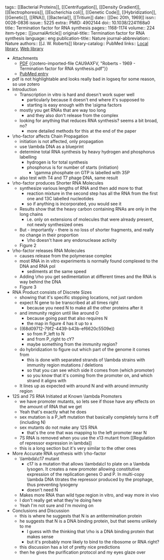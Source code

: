 tags:: [[Bacterial Proteins]], [[Centrifugation]], [[Density Gradient]], [[Electrophoresis]], [[Escherichia coli]], [[Genetic Code]], [[Hybridization]], [[Genetic]], [[RNA]], [[Bacterial]], [[Tritium]]
date:: [[Dec 20th, 1969]]
issn:: 0028-0836
issue:: 5225
extra:: PMID: 4902144
doi:: 10.1038/2241168a0
title:: Termination factor for RNA synthesis
pages:: 1168-1174
volume:: 224
item-type:: [[journalArticle]]
original-title:: Termination factor for RNA synthesis
language:: eng
publication-title:: Nature
journal-abbreviation:: Nature
authors:: [[J. W. Roberts]]
library-catalog:: PubMed
links:: [Local library](zotero://select/library/items/BQNL35PS), [Web library](https://www.zotero.org/users/6106196/items/BQNL35PS)

- Attachments
	- [PDF](zotero://select/library/items/CAU9AXFV) {{zotero-imported-file CAU9AXFV, "Roberts - 1969 - Termination factor for RNA synthesis.pdf"}}
	- [PubMed entry](http://www.ncbi.nlm.nih.gov/pubmed/4902144)
- pdf is not highlightable and looks really bad in logseq for some reason, so use zotero
- Introduction
	- Transcription in vitro is hard and doesn't work super well
		- particularly because it doesn't end where it's supposed to
		- starting is easy enough with the \sigma factors
	- mostly you get RNAs that are way too long
		- and they also don't release from the complex
	- looking for anything that reduces RNA synthesis? seems a bit broad, no?
		- more detailed methods for this at the end of the paper
- \rho\-factor affects Chain Propagation
	- initiation is not affected, only propagation
	- use \lambda DNA as a blueprint
	- determine total RNA synthesis by heavy hydrogen and phosphorus labelling
		- hydrogen is for total synthesis
		- phosphorus is for number of starts (initiation)
			- \gamma phosphate on GTP is labelled with 35P
	- also test with T4 and T7 phage DNA, same result
- \rho-factor produces Shorter RNA Molecules
	- synthesize various lengths of RNA and then add more to that
		- reaction mixture in the second step has all the RNA from the first one and 13C labelled nucleotides
		- so if anything is incorporated, you would see it
	- Results show that the heavy carbon containing RNAs are only in the long chains
		- i.e. only on extensions of molecules that were already present, not newly synthesized ones
	- But - importantly - there is no loss of shorter fragments, and really no change in their proportion
		- \rho doesn't have any endonuclease activity
	- Figure 2
- \rho-factor releases RNA Molecules
	- causes release from the polymerase complex
	- most RNA in in vitro experiments is normally found complexed to the DNA and RNA pol
		- sediments at the same speed
	- Adding \rho you get sedimentation at different times and the RNA is way behind the DNA
	- Figure 3
- RNA Product consists of Discrete Sizes
	- showing that it's specific stopping locations, not just random
	- expect N gene to be transcribed at all times right
		- because you need N to make all the other proteins after it
	- and immunity region until like around O
		- because going past that also requires N
		- the map in figure 4 has it up to x
	- ((68d09712-79f2-4439-b43b-ef6620c5509e))
		- so from P_left to N
		- and from P_right to cY?
		- maybe something from the immunity region?
	- do hybridization to figure out which part of the genome it comes from
		- this is done with separated strands of \lambda strains with immunity region mutations / deletions
		- so that you can see which side it comes from (which promoter)
		- so you know that it's coming from the promoter on, and which strand it aligns with
	- It lines up as expected with around N and with around immunity region
- 12S and 7S RNA Initiated at Known \lambda Promoters
	- we have promoter mutants, so lets see if those have any effects on the amount of RNA that we get
	- Yeah that's exactly what he does
	- sex mutation is a P_left mutation that basically completely turns it off (including N)
	- sex mutants do not make any 12S RNA
		- that's the one that was mapping to the left promoter near N
	- 7S RNA is removed when you use the x13 mutant from [[Regulation of repressor expression in lambda]]
	- this is a long section but it's very similar to the other ones
- More Accurate RNA synthesis with \rho-factor
	- \lambda\c17 mutant
		- c17 is a mutation that allows \lambda\cI to plate on a \lambda lysogen. It creates a new promoter allowing constitutive expression of the replication genes O and P. In multi-copy \lambda DNA titrates the repressor produced by the prophage, thus preventing lysogeny
		- doesn't need N
	- Makes more RNA than wild type region in vitro, and way more in vivo
	- I don't really get what they're doing here
	- Yeah I'm not sure and I'm moving on
- Conclusions and Discussion
	- this is where he suggests that N is an antitermination protein
	- he suggests that N is a DNA binding protein, but that seems unlikely to me
		- I guess with the thinking that \rho is a DNA binding protein that makes sense
		- but it's probably more likely to bind to the ribosome or RNA right?
	- this discussion has a lot of pretty nice predictions
	- then he gives the purification protocol and my eyes glaze over